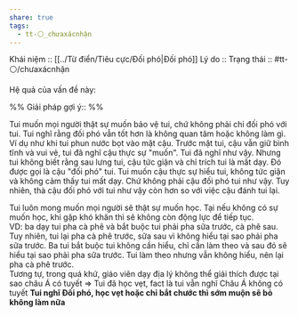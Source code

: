 ```yaml
---
share: true
tags:
  - tt-⚪_chưaxácnhận
---
```


Khái niệm :: [[../Từ điển/Tiêu cực/Đối phó|Đối phó]]
Lý do :: 
Trạng thái :: #tt-⚪/chưaxácnhận

Hệ quả của vấn đề này:


%%
Giải pháp gợi ý:: 
%%




Tui muốn mọi người thật sự muốn bảo vệ tui, chứ không phải chỉ đối phó với tui. Tui nghĩ rằng đối phó vẫn tốt hơn là không quan tâm hoặc không làm gì. Ví dụ như khi tui phun nước bọt vào mặt cậu. Trước mặt tui, cậu vẫn giữ bình tĩnh và vui vẻ, tui đã nghĩ cậu thực sự "muốn". Tui đã nghĩ như vậy. Nhưng tui không biết rằng sau lưng tui, cậu tức giận và chỉ trích tui là mất dạy. Đó được gọi là cậu "đối phó" tui. Tui muốn cậu thực sự hiểu tui, không tức giận và không cảm thấy tui mất dạy. Chứ không phải cậu đối phó tui như vậy. Tuy nhiên, thà cậu đối phó với tui như vậy còn hơn so với việc cậu đánh tui lại.

Tui luôn mong muốn mọi người sẽ thật sự muốn học. Tại nếu không có sự muốn học, khi gặp khó khăn thì sẽ không còn động lực để tiếp tục.  
VD: ba dạy tui pha cà phê và bắt buộc tui phải pha sữa trước, cà phê sau. Tuy nhiên, tui lại pha cà phê trước, sữa sau vì không hiểu tại sao phải pha sữa trước. Ba tui bắt buộc tui không cần hiểu, chỉ cần làm theo và sau đó sẽ hiểu tại sao phải pha sữa trước. Tui làm theo nhưng vẫn không hiểu, nên lại pha cà phê trước.  
Tương tự, trong quá khứ, giáo viên dạy địa lý không thể giải thích được tại sao châu Á có tuyết => Tui đã học vẹt, fact là tui vẫn nghĩ Châu Á không có tuyết
**Tui nghĩ Đối phó, học vẹt hoặc chỉ bắt chước thì sớm muộn sẽ bỏ không làm nữa**